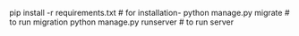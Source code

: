 
pip install -r requirements.txt   # for installation- 
python manage.py migrate   # to run migration
python manage.py runserver  # to run server



